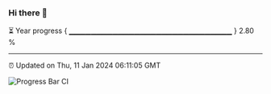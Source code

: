### Hi there 👋

⏳ Year progress { ▁▁▁▁▁▁▁▁▁▁▁▁▁▁▁▁▁▁▁▁▁▁▁▁▁▁▁▁▁▁ } 2.80 %

---

⏰ Updated on Thu, 11 Jan 2024 06:11:05 GMT

![Progress Bar CI](https://github.com/Shyam-Makwana/GitHub-Actions-Demo/workflows/Progress%20Bar%20CI/badge.svg)
